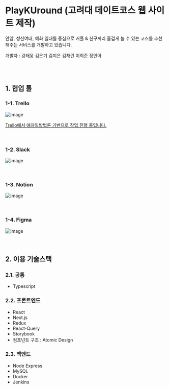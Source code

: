 # PlayKUround (고려대 데이트코스 웹 사이트 제작)

안암, 성신여대, 혜화 일대를 중심으로 커플 & 친구끼리 즐겁게 놀 수 있는 코스를 추천해주는 서비스를 개발하고 있습니다.

개발자 : 강태웅 김은기 김지은 김채린 이희준 정인아

<br />
  <br />

## 1. 협업 툴
### 1-1. Trello
![image](https://user-images.githubusercontent.com/77313674/151750137-dd46c32d-d0f9-40f1-a093-6851505241db.png)

<a href="https://trello.com/invite/b/83fl0yYJ/adbf068c9922289ee7e1e7d48c958989/%EB%8D%B0%EC%9D%B4%ED%8A%B8ku" target='_blank'>Trello에서 애자일방법론 기반으로 작업 진행 중입니다.<a/>
<br />
  <br />
    <br />

  
### 1-2. Slack
![image](https://user-images.githubusercontent.com/77313674/151750288-8659bb00-d803-4028-8b73-7cbdd4789b94.png)
<br />
  <br />
    <br />
  
### 1-3. Notion
![image](https://user-images.githubusercontent.com/77313674/151750935-4e69ffb7-4ddb-47a0-9e6a-a2273911a29d.png)
<br />
  <br />
    <br />
  
### 1-4. Figma
![image](https://user-images.githubusercontent.com/77313674/151769599-8a47fd50-b34b-4702-8064-94ab2e281843.png)
<br />
  <br />
    <br />
  
## 2. 이용 기술스택
### 2.1. 공통
  - Typescript
  
### 2.2. 프론트엔드
  - React
  - Next.js
  - Redux
  - React-Query
  - Storybook
  - 컴포넌트 구조 : Atomic Design
  
### 2.3. 백엔드
  - Node Express
  - MySQL
  - Docker
  - Jenkins
